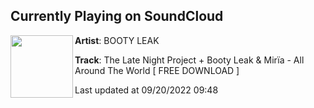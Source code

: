 ## Currently Playing on SoundCloud

[<img align="left" width="100" src="https://i1.sndcdn.com/artworks-aifyhbK6LtQ7TRsq-UrlnOg-t500x500.jpg">](https://soundcloud.com/bo0tyleak/aatw?in=rusuitor/sets/the-late-night-project-booty)

**Artist**: BOOTY LEAK 

**Track**: The Late Night Project + Booty Leak & Mirïa - All Around The World [ FREE DOWNLOAD ]

Last updated at 09/20/2022 09:48
